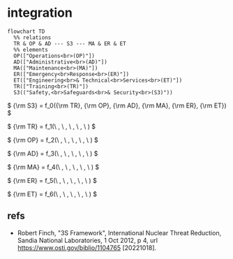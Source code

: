 # integration

```mermaid
flowchart TD
  %% relations
  TR & OP & AD --- S3 --- MA & ER & ET
  %% elements
  OP(["Operations<br>(OP)"])
  AD(["Administrative<br>(AD)"])
  MA(["Maintenance<br>(MA)"])
  ER(["Emergency<br>Response<br>(ER)"])
  ET(["Engineering<br>& Technical<br>Services<br>(ET)"])
  TR(["Training<br>(TR)"])
  S3(("Safety,<br>Safeguards<br>& Security<br>(S3)"))
```

$
{\rm S3} = f_0({\rm TR}, {\rm OP}, {\rm AD}, {\rm MA}, {\rm ER}, {\rm ET})
$

$
{\rm TR} = f_1(\ , \ , \ , \ , \ )
$

$
{\rm OP} = f_2(\ , \ , \ , \ , \ )
$

$
{\rm AD} = f_3(\ , \ , \ , \ , \ )
$

$
{\rm MA} = f_4(\ , \ , \ , \ , \ )
$

$
{\rm ER} = f_5(\ , \ , \ , \ , \ )
$

$
{\rm ET} = f_6(\ , \ , \ , \ , \ )
$


## refs
+ Robert Finch, "3S Framework", International Nuclear Threat Reduction, Sandia National Laboratories, 1 Oct 2012, p 4, url <https://www.osti.gov/biblio/1104765> [20221018].